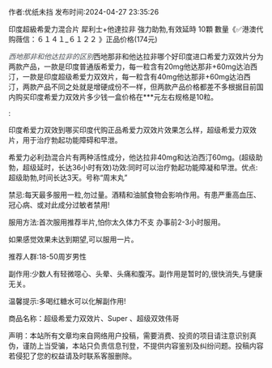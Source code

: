 <p>作者:优纸未挡 发布时间:2024-04-27 23:35:26</p>
<p>印度超級希愛力混合片 犀利士+他達拉非 強力助勃,有效延時 10顆 數量《✅港澳代购薇信：６１４１_６１２２ 》正品价格(174元) </p>
									<p><em style='box-: -box; color: rgb(78, 83, 88); font-: " Neue", , Arial, sans-serif; text-wrap: wrap; -color: rgb(255, 255, 255); : 0px !;'>西地那非和他达拉非的区别</em>西地那非和他达拉非哪个好印度进口希爱力双效片分为两款产品，一款是印度普通版希爱力，每一粒含有20mg他达那非+60mg达泊西汀，一款是印度超级希爱力双效片，每一粒含有40mg他达那非+60mg达泊西汀，两款产品不同之处就是增硬成份不一样，但两款产品价格都差不多根据目前国内购买印度希爱力双效片多少钱一盒价格在***元左右规格是10粒。</p><p>: </p><p></p><p></p><p>印度希爱力双效到哪买印度代购正品希爱力双效片效果怎么样，超级希爱力双效片，用于治疗勃起功能障碍和早泄。</p><p>希爱力必利劲混合片有两种活性成分，他达拉非40mg和达泊西汀60mg。(超级助勃，超级延时，长达36小时有效)功效:同时可以治疗勃起功能障凝和早泄。优点:超级助勃,时间长达3天。号称“周末丸”</p><p>禁忌:每天最多服用一粒,勿过量。酒精和油腻食物会影响作用。有患严重高血压、冠心病、或对此成分过敏者禁用!</p><p>服用方法:首次服用推荐半片,怕你太久体力不支 办事前2-3小时服用。</p><p>如果感觉效果未达到期望,可以服用一片。</p><p>推荐人群:18-50周岁男性</p><p>副作用:少数人有轻微噁心、头晕、头痛和腹泻。副作用是暂时的,很快消失,与健康无关。</p><p>温馨提示:多喝红糖水可以化解副作用!</p><p>商品名称：超级希爱力双效片、Super 、超级双效伟哥</p><p></p>				声明：本站所有文章均来自网络用户投稿，需要消费、投资的项目请注意识别真伪，谨防上当受骗，本站只负责信息刊登，不提供内容鉴别及纠纷问题。投稿内容若侵犯了您的权益请及时联系客服删除。				
